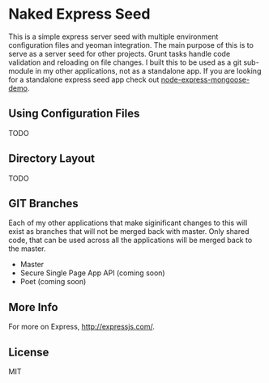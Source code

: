 # Naked Express Seed

This is a simple express server seed with multiple environment configuration files and yeoman integration. The main purpose of this is to serve as a server seed for other projects. Grunt tasks handle code validation and reloading on file changes. I built this to be used as a git sub-module in my other applications, not as a standalone app. If you are looking for a standalone express seed app check out [node-express-mongoose-demo](https://github.com/madhums/node-express-mongoose-demo).  

## Using Configuration Files

TODO

## Directory Layout
    
TODO

## GIT Branches

Each of my other applications that make siginificant changes to this will exist as branches that will not be merged back with master. Only shared code, that can be used across all the applications will be merged back to the master. 

- Master
- Secure Single Page App API (coming soon)
- Poet (coming soon)

## More Info

For more on Express, http://expressjs.com/.

## License
MIT